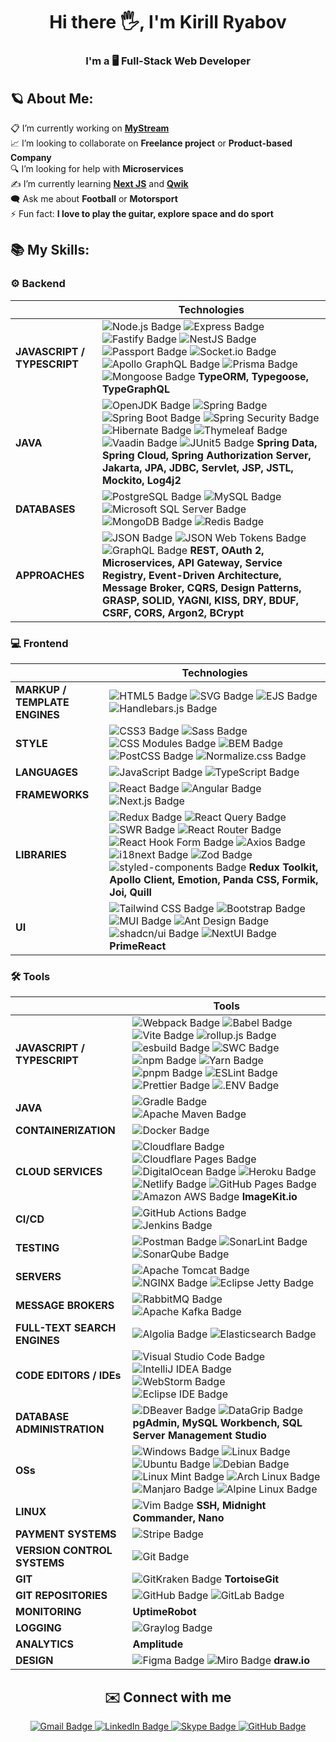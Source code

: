 <h1 align="center">Hi there 🖐️, I'm Kirill Ryabov</h1>
<h3 align="center">I'm a 🖥️ Full-Stack Web Developer</h3>

## 🪐 About Me:
📋 I’m currently working on **[MyStream](https://mystream.by/)**\
📈 I’m looking to collaborate on **Freelance project** or **Product-based Company**\
🔍 I’m looking for help with **Microservices**\
✍️ I’m currently learning **[Next JS](https://nextjs.org/)** and **[Qwik](https://qwik.builder.io/)**\
🗨️ Ask me about **Football** or **Motorsport**\
⚡ Fun fact: **I love to play the guitar, explore space and do sport**

## 📚 My Skills:
### ⚙️ Backend
|| Technologies |
|-|-|
| **JAVASCRIPT / TYPESCRIPT** | ![Node.js Badge](https://img.shields.io/badge/Node.js-393?logo=nodedotjs&logoColor=fff&style=for-the-badge) ![Express Badge](https://img.shields.io/badge/Express-000?logo=express&logoColor=fff&style=for-the-badge) ![Fastify Badge](https://img.shields.io/badge/Fastify-000?logo=fastify&logoColor=fff&style=for-the-badge) ![NestJS Badge](https://img.shields.io/badge/NestJS-E0234E?logo=nestjs&logoColor=fff&style=for-the-badge) ![Passport Badge](https://img.shields.io/badge/Passport-34E27A?logo=passport&logoColor=000&style=for-the-badge) ![Socket.io Badge](https://img.shields.io/badge/Socket.io-010101?logo=socketdotio&logoColor=fff&style=for-the-badge) ![Apollo GraphQL Badge](https://img.shields.io/badge/Apollo%20GraphQL-311C87?logo=apollographql&logoColor=fff&style=for-the-badge) ![Prisma Badge](https://img.shields.io/badge/Prisma-2D3748?logo=prisma&logoColor=fff&style=for-the-badge) ![Mongoose Badge](https://img.shields.io/badge/Mongoose-800?logo=mongoose&logoColor=fff&style=for-the-badge) **TypeORM, Typegoose, TypeGraphQL** |
| **JAVA** | ![OpenJDK Badge](https://img.shields.io/badge/OpenJDK-437291?logo=openjdk&logoColor=fff&style=for-the-badge) ![Spring Badge](https://img.shields.io/badge/Spring-6DB33F?logo=spring&logoColor=fff&style=for-the-badge) ![Spring Boot Badge](https://img.shields.io/badge/Spring%20Boot-6DB33F?logo=springboot&logoColor=fff&style=for-the-badge) ![Spring Security Badge](https://img.shields.io/badge/Spring%20Security-6DB33F?logo=springsecurity&logoColor=fff&style=for-the-badge) ![Hibernate Badge](https://img.shields.io/badge/Hibernate-59666C?logo=hibernate&logoColor=fff&style=for-the-badge) ![Thymeleaf Badge](https://img.shields.io/badge/Thymeleaf-005F0F?logo=thymeleaf&logoColor=fff&style=for-the-badge) ![Vaadin Badge](https://img.shields.io/badge/Vaadin-00B4F0?logo=vaadin&logoColor=fff&style=for-the-badge) ![JUnit5 Badge](https://img.shields.io/badge/JUnit5-25A162?logo=junit5&logoColor=fff&style=for-the-badge) **Spring Data, Spring Cloud, Spring Authorization Server, Jakarta, JPA, JDBC, Servlet, JSP, JSTL, Mockito, Log4j2** |
| **DATABASES** | ![PostgreSQL Badge](https://img.shields.io/badge/PostgreSQL-4169E1?logo=postgresql&logoColor=fff&style=for-the-badge) ![MySQL Badge](https://img.shields.io/badge/MySQL-4479A1?logo=mysql&logoColor=fff&style=for-the-badge) ![Microsoft SQL Server Badge](https://img.shields.io/badge/Microsoft%20SQL%20Server-CC2927?logo=microsoftsqlserver&logoColor=fff&style=for-the-badge) ![MongoDB Badge](https://img.shields.io/badge/MongoDB-47A248?logo=mongodb&logoColor=fff&style=for-the-badge) ![Redis Badge](https://img.shields.io/badge/Redis-DC382D?logo=redis&logoColor=fff&style=for-the-badge) |
| **APPROACHES** | ![JSON Badge](https://img.shields.io/badge/JSON-000?logo=json&logoColor=fff&style=for-the-badge) ![JSON Web Tokens Badge](https://img.shields.io/badge/JSON%20Web%20Tokens-000?logo=jsonwebtokens&logoColor=fff&style=for-the-badge) ![GraphQL Badge](https://img.shields.io/badge/GraphQL-E10098?logo=graphql&logoColor=fff&style=for-the-badge) **REST, OAuth 2, Microservices, API Gateway, Service Registry, Event-Driven Architecture, Message Broker, CQRS, Design Patterns, GRASP, SOLID, YAGNI, KISS, DRY, BDUF, CSRF, CORS, Argon2, BCrypt** |

### 💻 Frontend
|| Technologies |
|-|-|
| **MARKUP / TEMPLATE ENGINES** | ![HTML5 Badge](https://img.shields.io/badge/HTML5-E34F26?logo=html5&logoColor=fff&style=for-the-badge) ![SVG Badge](https://img.shields.io/badge/SVG-FFB13B?logo=svg&logoColor=fff&style=for-the-badge) ![EJS Badge](https://img.shields.io/badge/EJS-B4CA65?logo=ejs&logoColor=fff&style=for-the-badge) ![Handlebars.js Badge](https://img.shields.io/badge/Handlebars.js-000?logo=handlebarsdotjs&logoColor=fff&style=for-the-badge) |
| **STYLE** | ![CSS3 Badge](https://img.shields.io/badge/CSS3-1572B6?logo=css3&logoColor=fff&style=for-the-badge) ![Sass Badge](https://img.shields.io/badge/Sass-C69?logo=sass&logoColor=fff&style=for-the-badge) ![CSS Modules Badge](https://img.shields.io/badge/CSS%20Modules-000?logo=cssmodules&logoColor=fff&style=for-the-badge) ![BEM Badge](https://img.shields.io/badge/BEM-000?logo=bem&logoColor=fff&style=for-the-badge) ![PostCSS Badge](https://img.shields.io/badge/PostCSS-DD3A0A?logo=postcss&logoColor=fff&style=for-the-badge) ![Normalize.css Badge](https://img.shields.io/badge/Normalize.css-E3695F?logo=normalizedotcss&logoColor=fff&style=for-the-badge) |
| **LANGUAGES** | ![JavaScript Badge](https://img.shields.io/badge/JavaScript-F7DF1E?logo=javascript&logoColor=000&style=for-the-badge) ![TypeScript Badge](https://img.shields.io/badge/TypeScript-3178C6?logo=typescript&logoColor=fff&style=for-the-badge) |
| **FRAMEWORKS** | ![React Badge](https://img.shields.io/badge/React-61DAFB?logo=react&logoColor=000&style=for-the-badge) ![Angular Badge](https://img.shields.io/badge/Angular-0F0F11?logo=angular&logoColor=fff&style=for-the-badge) ![Next.js Badge](https://img.shields.io/badge/Next.js-000?logo=nextdotjs&logoColor=fff&style=for-the-badge) |
| **LIBRARIES** | ![Redux Badge](https://img.shields.io/badge/Redux-764ABC?logo=redux&logoColor=fff&style=for-the-badge) ![React Query Badge](https://img.shields.io/badge/React%20Query-FF4154?logo=reactquery&logoColor=fff&style=for-the-badge) ![SWR Badge](https://img.shields.io/badge/SWR-000?logo=swr&logoColor=fff&style=for-the-badge) ![React Router Badge](https://img.shields.io/badge/React%20Router-CA4245?logo=reactrouter&logoColor=fff&style=for-the-badge) ![React Hook Form Badge](https://img.shields.io/badge/React%20Hook%20Form-EC5990?logo=reacthookform&logoColor=fff&style=for-the-badge) ![Axios Badge](https://img.shields.io/badge/Axios-5A29E4?logo=axios&logoColor=fff&style=for-the-badge) ![i18next Badge](https://img.shields.io/badge/i18next-26A69A?logo=i18next&logoColor=fff&style=for-the-badge) ![Zod Badge](https://img.shields.io/badge/Zod-3E67B1?logo=zod&logoColor=fff&style=for-the-badge) ![styled-components Badge](https://img.shields.io/badge/styled--components-DB7093?logo=styledcomponents&logoColor=fff&style=for-the-badge) **Redux Toolkit, Apollo Client, Emotion, Panda CSS, Formik, Joi, Quill** |
| **UI** | ![Tailwind CSS Badge](https://img.shields.io/badge/Tailwind%20CSS-06B6D4?logo=tailwindcss&logoColor=fff&style=for-the-badge) ![Bootstrap Badge](https://img.shields.io/badge/Bootstrap-7952B3?logo=bootstrap&logoColor=fff&style=for-the-badge) ![MUI Badge](https://img.shields.io/badge/MUI-007FFF?logo=mui&logoColor=fff&style=for-the-badge) ![Ant Design Badge](https://img.shields.io/badge/Ant%20Design-0170FE?logo=antdesign&logoColor=fff&style=for-the-badge) ![shadcn/ui Badge](https://img.shields.io/badge/shadcn%2Fui-000?logo=shadcnui&logoColor=fff&style=for-the-badge) ![NextUI Badge](https://img.shields.io/badge/NextUI-000?logo=nextui&logoColor=fff&style=for-the-badge) **PrimeReact** |

### 🛠️ Tools
|| Tools |
|-|-|
| **JAVASCRIPT / TYPESCRIPT** | ![Webpack Badge](https://img.shields.io/badge/Webpack-8DD6F9?logo=webpack&logoColor=000&style=for-the-badge) ![Babel Badge](https://img.shields.io/badge/Babel-F9DC3E?logo=babel&logoColor=000&style=for-the-badge) ![Vite Badge](https://img.shields.io/badge/Vite-646CFF?logo=vite&logoColor=fff&style=for-the-badge) ![rollup.js Badge](https://img.shields.io/badge/rollup.js-EC4A3F?logo=rollupdotjs&logoColor=fff&style=for-the-badge) ![esbuild Badge](https://img.shields.io/badge/esbuild-FFCF00?logo=esbuild&logoColor=000&style=for-the-badge) ![SWC Badge](https://img.shields.io/badge/SWC-000?logo=swc&logoColor=fff&style=for-the-badge) ![npm Badge](https://img.shields.io/badge/npm-CB3837?logo=npm&logoColor=fff&style=for-the-badge) ![Yarn Badge](https://img.shields.io/badge/Yarn-2C8EBB?logo=yarn&logoColor=fff&style=for-the-badge) ![pnpm Badge](https://img.shields.io/badge/pnpm-F69220?logo=pnpm&logoColor=fff&style=for-the-badge) ![ESLint Badge](https://img.shields.io/badge/ESLint-4B32C3?logo=eslint&logoColor=fff&style=for-the-badge) ![Prettier Badge](https://img.shields.io/badge/Prettier-F7B93E?logo=prettier&logoColor=fff&style=for-the-badge) ![.ENV Badge](https://img.shields.io/badge/.ENV-ECD53F?logo=dotenv&logoColor=000&style=for-the-badge) |
| **JAVA** | ![Gradle Badge](https://img.shields.io/badge/Gradle-02303A?logo=gradle&logoColor=fff&style=for-the-badge) ![Apache Maven Badge](https://img.shields.io/badge/Apache%20Maven-C71A36?logo=apachemaven&logoColor=fff&style=for-the-badge) |
| **CONTAINERIZATION** | ![Docker Badge](https://img.shields.io/badge/Docker-2496ED?logo=docker&logoColor=fff&style=for-the-badge) |
| **CLOUD SERVICES** | ![Cloudflare Badge](https://img.shields.io/badge/Cloudflare-F38020?logo=cloudflare&logoColor=fff&style=for-the-badge) ![Cloudflare Pages Badge](https://img.shields.io/badge/Cloudflare%20Pages-F38020?logo=cloudflarepages&logoColor=fff&style=for-the-badge) ![DigitalOcean Badge](https://img.shields.io/badge/DigitalOcean-0080FF?logo=digitalocean&logoColor=fff&style=for-the-badge) ![Heroku Badge](https://img.shields.io/badge/Heroku-430098?logo=heroku&logoColor=fff&style=for-the-badge) ![Netlify Badge](https://img.shields.io/badge/Netlify-00C7B7?logo=netlify&logoColor=fff&style=for-the-badge) ![GitHub Pages Badge](https://img.shields.io/badge/GitHub%20Pages-222?logo=githubpages&logoColor=fff&style=for-the-badge) ![Amazon AWS Badge](https://img.shields.io/badge/Amazon%20AWS-232F3E?logo=amazonaws&logoColor=fff&style=for-the-badge) **ImageKit.io** |
| **CI/CD** | ![GitHub Actions Badge](https://img.shields.io/badge/GitHub%20Actions-2088FF?logo=githubactions&logoColor=fff&style=for-the-badge) ![Jenkins Badge](https://img.shields.io/badge/Jenkins-D24939?logo=jenkins&logoColor=fff&style=for-the-badge) |
| **TESTING** | ![Postman Badge](https://img.shields.io/badge/Postman-FF6C37?logo=postman&logoColor=fff&style=for-the-badge) ![SonarLint Badge](https://img.shields.io/badge/SonarLint-CB2029?logo=sonarlint&logoColor=fff&style=for-the-badge) ![SonarQube Badge](https://img.shields.io/badge/SonarQube-4E9BCD?logo=sonarqube&logoColor=fff&style=for-the-badge) |
| **SERVERS** | ![Apache Tomcat Badge](https://img.shields.io/badge/Apache%20Tomcat-F8DC75?logo=apachetomcat&logoColor=000&style=for-the-badge) ![NGINX Badge](https://img.shields.io/badge/NGINX-009639?logo=nginx&logoColor=fff&style=for-the-badge) ![Eclipse Jetty Badge](https://img.shields.io/badge/Eclipse%20Jetty-FC390E?logo=eclipsejetty&logoColor=fff&style=for-the-badge) |
| **MESSAGE BROKERS** | ![RabbitMQ Badge](https://img.shields.io/badge/RabbitMQ-F60?logo=rabbitmq&logoColor=fff&style=for-the-badge) ![Apache Kafka Badge](https://img.shields.io/badge/Apache%20Kafka-231F20?logo=apachekafka&logoColor=fff&style=for-the-badge) |
| **FULL-TEXT SEARCH ENGINES** | ![Algolia Badge](https://img.shields.io/badge/Algolia-003DFF?logo=algolia&logoColor=fff&style=for-the-badge) ![Elasticsearch Badge](https://img.shields.io/badge/Elasticsearch-005571?logo=elasticsearch&logoColor=fff&style=for-the-badge) |
| **CODE EDITORS / IDEs** | ![Visual Studio Code Badge](https://img.shields.io/badge/Visual%20Studio%20Code-007ACC?logo=visualstudiocode&logoColor=fff&style=for-the-badge) ![IntelliJ IDEA Badge](https://img.shields.io/badge/IntelliJ%20IDEA-000?logo=intellijidea&logoColor=fff&style=for-the-badge) ![WebStorm Badge](https://img.shields.io/badge/WebStorm-000?logo=webstorm&logoColor=fff&style=for-the-badge) ![Eclipse IDE Badge](https://img.shields.io/badge/Eclipse%20IDE-2C2255?logo=eclipseide&logoColor=fff&style=for-the-badge) |
| **DATABASE ADMINISTRATION** | ![DBeaver Badge](https://img.shields.io/badge/DBeaver-382923?logo=dbeaver&logoColor=fff&style=for-the-badge) ![DataGrip Badge](https://img.shields.io/badge/DataGrip-000?logo=datagrip&logoColor=fff&style=for-the-badge) **pgAdmin, MySQL Workbench, SQL Server Management Studio** |
| **OSs** | ![Windows Badge](https://img.shields.io/badge/Windows-0078D4?logo=windows&logoColor=fff&style=for-the-badge) ![Linux Badge](https://img.shields.io/badge/Linux-FCC624?logo=linux&logoColor=000&style=for-the-badge) ![Ubuntu Badge](https://img.shields.io/badge/Ubuntu-E95420?logo=ubuntu&logoColor=fff&style=for-the-badge) ![Debian Badge](https://img.shields.io/badge/Debian-A81D33?logo=debian&logoColor=fff&style=for-the-badge) ![Linux Mint Badge](https://img.shields.io/badge/Linux%20Mint-87CF3E?logo=linuxmint&logoColor=fff&style=for-the-badge) ![Arch Linux Badge](https://img.shields.io/badge/Arch%20Linux-1793D1?logo=archlinux&logoColor=fff&style=for-the-badge) ![Manjaro Badge](https://img.shields.io/badge/Manjaro-35BF5C?logo=manjaro&logoColor=fff&style=for-the-badge) ![Alpine Linux Badge](https://img.shields.io/badge/Alpine%20Linux-0D597F?logo=alpinelinux&logoColor=fff&style=for-the-badge) |
| **LINUX** | ![Vim Badge](https://img.shields.io/badge/Vim-019733?logo=vim&logoColor=fff&style=for-the-badge) **SSH, Midnight Commander, Nano** |
| **PAYMENT SYSTEMS** | ![Stripe Badge](https://img.shields.io/badge/Stripe-008CDD?logo=stripe&logoColor=fff&style=for-the-badge) |
| **VERSION CONTROL SYSTEMS** | ![Git Badge](https://img.shields.io/badge/Git-F05032?logo=git&logoColor=fff&style=for-the-badge) |
| **GIT** | ![GitKraken Badge](https://img.shields.io/badge/GitKraken-179287?logo=gitkraken&logoColor=fff&style=for-the-badge) **TortoiseGit** |
| **GIT REPOSITORIES** | ![GitHub Badge](https://img.shields.io/badge/GitHub-181717?logo=github&logoColor=fff&style=for-the-badge) ![GitLab Badge](https://img.shields.io/badge/GitLab-FC6D26?logo=gitlab&logoColor=fff&style=for-the-badge) |
| **MONITORING** | **UptimeRobot** |
| **LOGGING** | ![Graylog Badge](https://img.shields.io/badge/Graylog-FF3633?logo=graylog&logoColor=fff&style=for-the-badge) |
| **ANALYTICS** | **Amplitude** |
| **DESIGN** | ![Figma Badge](https://img.shields.io/badge/Figma-F24E1E?logo=figma&logoColor=fff&style=for-the-badge) ![Miro Badge](https://img.shields.io/badge/Miro-050038?logo=miro&logoColor=fff&style=for-the-badge) **draw.io** |

<h2 align="center">✉️ Connect with me</h2>
<p align="center">
    <a href="mailto:ryabov.kd@gmail.com">
        <img src="https://img.shields.io/badge/Gmail-EA4335?logo=gmail&logoColor=fff&style=flat" alt="Gmail Badge">
    </a>
    <a href="https://www.linkedin.com/in/kirill-ryabov/">
        <img src="https://img.shields.io/badge/LinkedIn-0A66C2?logo=linkedin&logoColor=fff&style=flat" alt="LinkedIn Badge">
    </a>
    <a href="https://join.skype.com/invite/iyJXv3DZSlb4">
        <img src="https://img.shields.io/badge/Skype-00AFF0?logo=skype&logoColor=fff&style=flat" alt="Skype Badge">
    </a>
    <a href="https://github.com/KirillRD">
        <img src="https://img.shields.io/badge/GitHub-181717?logo=github&logoColor=fff&style=flat" alt="GitHub Badge">
    </a>
</p>
